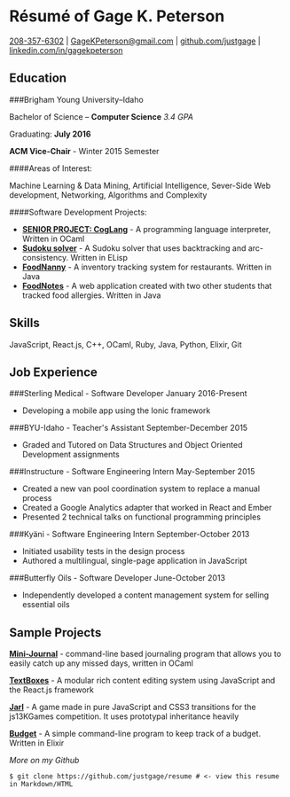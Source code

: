 Résumé of Gage K. Peterson
=========================

[208-357-6302](tel:208-357-6302) | [GageKPeterson@gmail.com](mailto:gagekpeterson@gmail.com) | [github.com/justgage](https://github.com/justgage/justgage.github.io) | [linkedin.com/in/gagekpeterson](https://www.linkedin.com/in/gagekpeterson)

Education
---------

###Brigham Young University–Idaho

Bachelor of Science – **Computer Science** _3.4 GPA_

Graduating: **July 2016**

**ACM Vice-Chair** - Winter 2015 Semester

####Areas of Interest:

Machine Learning & Data Mining, Artificial Intelligence, Sever-Side Web development, Networking, Algorithms and Complexity

####Software Development Projects:

- [**SENIOR PROJECT: CogLang**](https://github.com/justgage/cog-lang) - A programming language interpreter, Written in OCaml
- [**Sudoku solver**](https://github.com/justgage/AI/tree/master/project1) - A Sudoku solver that uses backtracking and arc-consistency. Written in ELisp
- [**FoodNanny**](https://bitbucket.org/teamfood/foodnanny) - A inventory tracking system for restaurants. Written in Java
- [**FoodNotes**](https://github.com/justgage/FoodNotes) - A web application created with two other students that tracked food allergies. Written in Java

Skills
------
JavaScript, React.js, C++, OCaml, Ruby, Java, Python, Elixir, Git

Job Experience
--------------

###Sterling Medical - Software Developer
January 2016-Present

- Developing a mobile app using the Ionic framework

###BYU-Idaho - Teacher's Assistant 
September-December 2015
- Graded and Tutored on Data Structures and Object Oriented Development assignments

###Instructure - Software Engineering Intern
May-September 2015

- Created a new van pool coordination system to replace a manual process
- Created a Google Analytics adapter that worked in React and Ember
- Presented 2 technical talks on functional programming principles


###Kyäni - Software Engineering Intern
September-October 2013

- Initiated usability tests in the design process
- Authored a multilingual, single-page application in JavaScript

###Butterfly Oils - Software Developer
June-October 2013

- Independently developed a content management system for selling essential oils

Sample Projects
----------------
**[Mini-Journal](https://github.com/justgage/mini-journal)** - command-line based journaling program that allows you to easily catch up any missed days, written in OCaml

**[TextBoxes](https://github.com/justgage/textboxes)** - A modular rich content editing system using JavaScript and the React.js framework

**[Jarl](https://github.com/justgage/jarl)** - A game made in pure JavaScript and CSS3 transitions for the js13KGames competition. It uses prototypal inheritance heavily

**[Budget](https://github.com/justgage/budget)** - A simple command-line program to keep track of a budget. Written in Elixir

_More on my Github_

```
$ git clone https://github.com/justgage/resume # <- view this resume in Markdown/HTML
```
